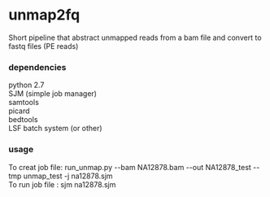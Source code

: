 # unmap2fq
Short pipeline that abstract unmapped reads from a bam file and convert to fastq files (PE reads)


### dependencies    
python 2.7    
SJM (simple job manager)    
samtools    
picard     
bedtools    
LSF batch system (or other)    

### usage    
To creat job file: run_unmap.py --bam NA12878.bam --out NA12878_test --tmp unmap_test -j na12878.sjm    
To run job file  : sjm na12878.sjm    
